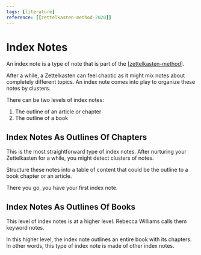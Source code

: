 ```yaml
---
tags: [literature]
reference: [[zettelkasten-method-2020]]
---
```


# Index Notes

An index note is a type of note that is part of the [[zettelkasten-method]].

After a while, a Zettelkasten can feel chaotic as it might mix notes about completely different topics. An index note comes into play to organize these notes by clusters.

There can be two levels of index notes:
1. The outline of an article or chapter
2. The outline of a book

## Index Notes As Outlines Of Chapters

This is the most straightforward type of index notes. After nurturing your Zettelkasten for a while, you might detect clusters of notes.

Structure these notes into a table of content that could be the outline to a book chapter or an article.

There you go, you have your first index note.

## Index Notes As Outlines Of Books

This level of index notes is at a higher level. Rebecca Williams calls them keyword notes.

In this higher level, the index note outlines an entire book with its chapters. In other words, this type of index note is made of other index notes.


[//begin]: # "Autogenerated link references for markdown compatibility"
[zettelkasten-method]: zettelkasten-method "Zettelkasten Method"
[//end]: # "Autogenerated link references"